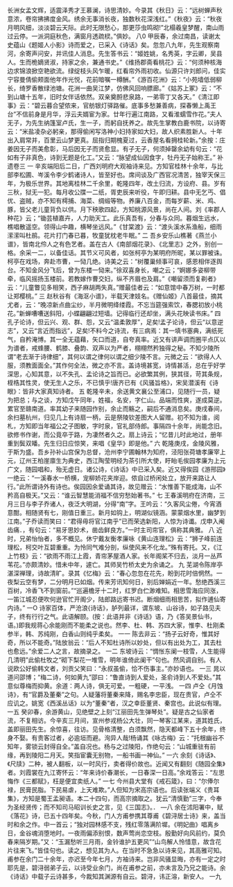 <!-- { "loadSidebar": true } -->
长洲女孟文辉，适震泽秀才王慕澜，诗思清妙。今录其《秋日》云：“远树蝉声秋意浓，卷帘拂拂度金风。绣余无事消长夜，独数秋花深浅红。”《秋夜》云：“秋夜月明风细，淡淡碧云天际。此时无限愁心，那更莎虫鸣砌!”北榻羲皇梦醒，南山雨过云停。一派洞庭秋色，满窗月透疏棂。”俱妙。
八0
甲辰春，余过南昌，读谢太史蕴山《题姬人小影》诗而爱之，已采入《诗话》矣。忽忽八九年，先生观察南河，余寄声问安，并讯佳人消息。先生答书云：“姬姓姚，名秀英，字云卿，吴县人。生而桅嫡贤淑，持家之余，兼通书史。”《维扬郡斋看桃花》云：“何须种核海边求锦浪掀空艳欲流。绿绽枝头风乍暖，红看帘外雨初收。仙源只许刘郎问，佳实宁容曼倩偷颊面他年作光悦，花前暗嘱一樽酬。”《游百花洲》云：“小苑墙低弱柳长，绮罗香散绿池塘。花洲一曲吴江梦，仿佛风回响膘廊。”《姑苏上冢》云：“不到山塘十五年，旧时女伴话依然。双亲奠酹悲泉路，一弟零丁又各天。”《清江即事》云：“碧云暮合望侬来，官舫银灯驿路催。底事多愁兼善病，探春懒上禹王台”不信前身是月华，浮云夫婿宦为家。廿年行遍江南路，又看淮蠕雪作花。”夫人无子，为先生纳篷室卢氏，生一子，而躬自抚养之。故先生掌教白鹿书院，以诗寄云：“米盐凌杂必躬亲，那得偷闲写洛神小妇持家如大妇，故人织素胜新人。十年出入肩常并，百里云山梦更真。屈指归期槐夏过，云香屋名看拥桂轮新。”余按：庄姜因无子而美愈彰，马后因无子而贤愈显。有子无子，何须掉罄余幼有句云：“花如有子非真色，诗到无题是化工。”又云：“脉望成仙因食字，牡丹无子始称王。”
补遗卷三
一
辛亥端阳后二日，广西刘明府大观袖诗来见。方知官桂林十余年，与比部李松圃、岑溪令李少鹤诸诗人，皆至好也。席间谈及广西官况清苦，独宰天保三年，为极乐世界。其地离桂林二千余里，乾隆四年，改土归流，方设府、县。岁有三秋，狱无一犯。每月收公牒一二纸，胥吏辰来听役，午即归耕。县中无乞丐、倡优、盗贼，亦不知有樗捕、海菜、绸缎等物。养廉八百金，而每岁薪、米、鸡、豚，皆父老儿童背负以供。月下秧歌四起，方知桃源风景，尚在人间。刘《率郡人种花》云；“锄芸植嘉卉，人力助天工。此乐真吾有，分春与众同。暮烟生远水，樵唱散遥空。领得山中趣，横琴坐远风。”《甘棠渡》云：“渡头溪水系渔船，细雨潆潆叫杜鹃。花片打门春已暮，牧童犹枕老牛眠。”
二
吾乡安乐山樵著《燕兰小谱》，皆南北伶人之有色艺者。盖在古人《南部烟花录》、《北里志》之外，别创一格。余采一二，以备佳话。其节义可风者，如张柯亭为某明府所昵，某以罪被诛。柯亭在戏场，奔赴市曹，一恸几绝。诗美之云：“树覆巢倾事可哀，感恩相伴逐舆台。不知金风分飞后，曾为东楼一恸来。”徐双喜身长，嘲之云；“婀娜多姿柳带牵，临风摇扬玉楼前。若教嫁作曹交妇，纵不齐眉也及肩。”《嘲留须而复剃者》云：“儿童瞥见多相笑，西子麻胡两失真。”赠最佳者云：“如意馆中春万树，一时都让郑樱桃。”
三
赵秋谷有《海沤小谱》，半载天津妓名。《赠仙姬》八首最佳，摘其尤者，云：“晚凉新点曲尘纱，半月微明绛缕霞。不忘当筵强索饮，春腮初放小桃花。”新蝉嘈嘈送斜阳，小蝶翩翩过短墙。记得临行还却坐，满头花映读书床。”
四
孔子论诗，但云兴、观、群、怨，又云“温柔敦厚”，足矣!孟子论诗，但云“以意逆志”，又云“言近而指远”，足矣!不料今之诗流，有三病焉：其一填书塞典，满纸死气，自矜淹博。其一全无蕴藉，矢口而道，自夸真率。近又有讲声调而圈平点仄以为谱者，戒蜂腰、鹤膝、叠韵、双声以为严者，栩栩然矜独得之秘。不知少陵所谓“老去渐于诗律细”，其何以谓之律何以谓之细少陵不言。元微之云：“欲得人人服，须教面面全。”其作何全法，微之亦不言。盖诗境甚宽，诗情甚活，总在乎好学深思，心知其意，以不失孔、孟论诗之旨而已。必欲繁其例，狭其径，苛其条规，桎梏其性灵，使无生人之乐，不已慎乎!唐齐已有《风骚旨格》，宋吴潜溪有《诗眼》：皆非大家真知诗者。
五
乾隆辛未，余送黄文襄公至浦口，见随行一员，疑为把总；与之谈，方知戊午同年，姓福，名安，字仁山。品端而性爽，遂成莫逆。累官至赣南道。率其幼子来随园作别，余止而觞之，嗣后不通消息矣。庚戌春间，余扫墓杭州，归见几上有诗扇一柄，云是祭陵钦差图大人留赠。初不知为谁，阅札，方知即当年福公之子图敏，字时泉，官礼部侍郎。事隔四十余年，尚能念旧。欲修书作谢，而公竟卒于路，为凄然者久之。扇上诗云；“忆昔儿时此地过，册年重到鬓双皤。先生归日应惊笑，来唱《皇华》即是他。”
六
乾隆庚戌，金陵风雅，于斯为盛。吾乡孙补山宫保为总督，沧州李宁圃翰林为知府，泾阳张荷塘孝廉宰上元，辽州王柏崖廪生为典史，西江陶莹明经为茶引所大使，盱眙毛俟园孝廉为上元广文，随园唱和，殆无虚日。诸公诗，《诗话》中已采入矣。近又得俟园《游邢园》一绝云：“一溪春水一桥横，宠柳娇花夹岸迎。侬自过桥闲处立，放开来路让人行。”此所谓诗外有诗也。俟园因余爱诵其诗，故见赠云：“水惟善下能成海，山不矜高自极天。”又云：“谁云智慧能消福不信穷愁始著书。”
七
王春溪明府在济南，三月三日与李子乔诸人，夜泛大明湖，分得“南”字。王吟云：“久客风尘倦，今宵酒意酣。相随贤有七，刚值日重三。新月如钩上，明湖似镜涵。蒙蒙烟水里，幽梦到江南。”子乔读而笑曰：“君得毋将官江南乎”已而荣选新阳，人惊为诗谶。戊申入阉齿痛．，有句云：“易牙思妙术，凿齿鲜良方。”一时主司帘官，俱称其典雅。
八
近时，兄弟怡怡者，多不概见。休宁戴友衡孝廉咏《黄山连理松》云：“狮子峰前连理松，柯交叶互碧重重。为怜同气难分剖，纵使风来不化龙。”殊有寄托。又，《江上竹枝》云：“欲雨不雨江上霞，青帘茅屋酒人家。长年阁桨不归去，淡月一丛芦苇花。”亦颇清妙。惜未中年，遽亡。其师吴竹桥太史为余诵之。
九
芜湖令陈岸亭湛深禅理，诗故清旷。录其《忆梅》云：“春心忽忽在花先，盼到花时倍惘然。一夜梨云空有梦，二分明月已如烟。传来芳讯知何日，别后婵娟近一年。愁绝西溪三百树，冷香飞不到窗前。”“巡遍檐牙十二时，红罗白伫渺难知。相思雪海应同涨，一笛江城忍便吹何逊官忙开阁少，陆郎路远寄书迟。断烟细雨相思苦，拟作逋仙寄内诗。”
一O
诗家百体，严沧浪{诗话》，胪列最详，谓东坡、山谷诗，如子路见夫子，终有行行之气。此语解颐。(按：此语并非《诗话》语，乃《答吴景仙书，语。)即我规蒋心余能刚而不能柔之说也。然李、杜、韩、苏四大家，惟李、杜刚柔参半，韩、苏纯刚，白香山则纯乎柔矣。
一一
陈去非云：“扬子云好奇，惟其好奇，所以不能奇。”陆放翁云：“后人不知杜诗所以妙处，但以有出处为工，其去杜也愈远。”余爱二人之言，故摘录之。
一二
东坡诗云：“惆怅东阑一枝雪，人生能得几清明”此偷杜牧之“砌下梨花一堆雪，明年谁倚此阑干”句也。然风调自别。有人说欧公好偷韩文者，刘贡父笑曰：“永叔虽偷，恰不伤事主。”亦妙语也。
一三
晁以道问邵博；“梅二诗，何如黄九”邵曰：“鲁直诗到人爱处，圣俞诗到人不爱处。”其意似尊梅而抑黄。余道：两人诗，俱无可爱。一粗硬，一平浅。
一四
卢仝《月蚀诗》，有“官爵及董秦”之句。人疑藩将董秦来降，赐名李忠臣，现在贵官，卢仝不应讥之。姚宽《西溪丛话》以为“董秦”者，汉之幸臣董贤、秦宫也。此说似有理。
一五
癸卯春，余游黄山，见绝壁之上刻“江丽田先生弹琴处”。疑是古之仙家者流，不复相访。今辛亥三月间，宣州参戎杨公大壮，同一琴客江某来，道其姓氏，盖即丽田先生。余惊喜，往访。见骨格清整，白须飘然，隐天都峰下五十余年，终身不娶。有贵客过者，必逾垣而避。洵异人哉!杨诵其《咏古梅》云：“托根幽谷不知年，雾锁云封得自全。”盖自况也。杨与之过陵阳，作绝句云：“山城重驻有前缘，再到陵阳二月天。笑指宦囊无别物，一船书画一神仙。”
一六
余刻《诗话》、《尺牍》二种，被人翻板，以一时风行，卖者得价故也。近闻又有翻刻《随园全集》者。刘霞裳在九江寄怀云：“年来诗价春潮长，一日春深一日高。”余戏答云：“左思悔作《三都赋》，枉是便宜卖纸人。”
一七
今州县大堂有《戒石箴》，曰：“尔俸尔禄，民膏民脂。下民易虐，上天难欺。”人但知为宋高宗语也。后读张端义《贵耳集》，方知是蜀王孟昶语。本二十四句，而高宗摘取之。犹云“清慎勤”三字，今奉为圣经贤传；而不知司马昭训长史之言，见《三国志》。．
—八
余在沭阳署中，赋《落花》诗，已五十四年矣。今秋，门人方甫参携其尊甫《碧浔居士诗》来，盖当时和余之作。中一首云；“独对园林感不支，残红零落满阶墀。《明妃曲》唱离乡日，金谷魂消堕地时。一夜雨偏添别恨，数声莺尚恋空枝。殷勤好向风前约，莫负春来隔岁期。”又：“玉漏愁听三月雨，金铃谁护五更风”“山鸟解人怜惜意，故含花片往来飞。”皆佳句也。读之，想见其为人。在当时不急急以诗来见，其高雅可知。甫参在余门二十余年，亦迟至今年七月，方袖诗来。岂非风骚显晦，亦有一定之时耶先是，碧浔弱弟子云，以诗受业余门，尚在甫参之前，亦未言及乃兄之能诗。余《诗话》中载子云诗甚多，今裁知其渊源有自云。碧浔，讳正溶，新安人。
一九
